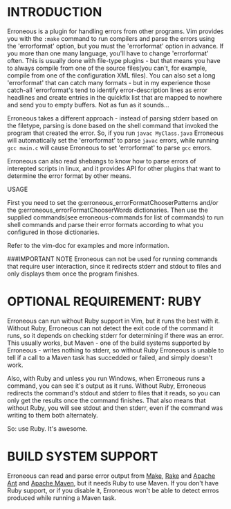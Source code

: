 INTRODUCTION
============
Erroneous is a plugin for handling errors from other programs. Vim provides
you with the `:make` command to run compilers and parse the errors using the
'errorformat' option, but you must the 'errorformat' option in advance. If you
more than one many language, you'll have to change 'errorformat' often. This
is usually done with file-type plugins - but that means you have to always
compile from one of the source files(you can't, for example, compile from one
of the configuration XML files).
You can also set a long 'errorformat' that can catch many formats - but in my
experience those catch-all 'errorformat's tend to identify error-description
lines as error headlines and create entries in the quickfix list that are
mapped to nowhere and send you to empty buffers. Not as fun as it sounds...

Erroneous takes a different approach - instead of parsing stderr based on the
filetype, parsing is done based on the shell command that invoked the program
that created the error. So, if you run `javac MyClass.java` Erroneous will
automatically set the 'errorformat' to parse `javac` errors, while running
`gcc main.c` will cause Erroneous to set 'errorformat' to parse `gcc` errors.

Erroneous can also read shebangs to know how to parse errors of interepted
scripts in linux, and it provides API for other plugins that want to determine
the error format by other means.


USAGE

First you need to set the g:erroneous\_errorFormatChooserPatterns and/or the
g:erroneous\_errorFormatChooserWords dictionaries. Then use the supplied
commands(see erroneous-commands for list of commands) to run shell commands
and parse their error formats according to what you configured in those
dictionaries.

Refer to the vim-doc for examples and more information.

###IMPORTANT NOTE
Erroneous can not be used for running commands that require user interaction,
since it redirects stderr and stdout to files and only displays them once the
program finishes.

OPTIONAL REQUIREMENT: RUBY
============
Erroneous can run without Ruby support in Vim, but it runs the best with it.
Without Ruby, Erroneous can not detect the exit code of the command it runs, so
it depends on checking stderr for determining if there was an error. This
usually works, but Maven - one of the build systems supported by Erroneous -
writes nothing to stderr, so without Ruby Erroneous is unable to tell if a call
to a Maven task has succedded or failed, and simply doesn't work.

Also, with Ruby and unless you run Windows, when Erroneous runs a command, you
can see it's output as it runs. Without Ruby, Erroneous redirects the command's
stdout and stderr to files that it reads, so you can only get the results once
the command finishes.  That also means that without Ruby, you will see stdout
and then stderr, even if the command was writing to them both alternately.

So: use Ruby. It's awesome.


BUILD SYSTEM SUPPORT
====================
Erroneous can read and parse error output from
[Make](http://www.gnu.org/software/make), [Rake](http://rake.rubyforge.org) and
[Apache Ant](http://ant.apache.org) and [Apache
Maven](http://maven.apache.org), but it needs Ruby to use Maven. If you don't
have Ruby support, or if you disable it, Erroneous won't be able to detect
errros produced while running a Maven task.
